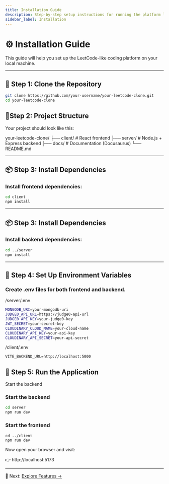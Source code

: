 ```yaml
---
title: Installation Guide
description: Step-by-step setup instructions for running the platform locally
sidebar_label: Installation
---
```


# ⚙️ Installation Guide

This guide will help you set up the LeetCode-like coding platform on your local machine.

---

## 📂 Step 1: Clone the Repository

```bash
git clone https://github.com/your-username/your-leetcode-clone.git
cd your-leetcode-clone
```

## 📂Step 2: Project Structure
Your project should look like this:

your-leetcode-clone/
├── client/        # React frontend
├── server/        # Node.js + Express backend
├── docs/          # Documentation (Docusaurus)
└── README.md

---

## 📦 Step 3: Install Dependencies

### Install frontend dependencies:

```bash
cd client
npm install
```

---

## 📦 Step 3: Install Dependencies

### Install backend dependencies:

```bash
cd ../server
npm install
```

---

## 🔑 Step 4: Set Up Environment Variables

### Create .env files for both frontend and backend.
/server/.env

```bash
MONGODB_URI=your-mongodb-uri
JUDGE0_API_URL=https://judge0-api-url
JUDGE0_API_KEY=your-judge0-key
JWT_SECRET=your-secret-key
CLOUDINARY_CLOUD_NAME=your-cloud-name
CLOUDINARY_API_KEY=your-api-key
CLOUDINARY_API_SECRET=your-api-secret
```

/client/.env
```
VITE_BACKEND_URL=http://localhost:5000
```

## 🚀 Step 5: Run the Application
Start the backend
### Start the backend

```bash
cd server
npm run dev
```

### Start the frontend
```
cd ../client
npm run dev
```

Now open your browser and visit:

👉 http://localhost:5173

---

📘 Next: [Explore Features →](./1.Problem-listing.md)